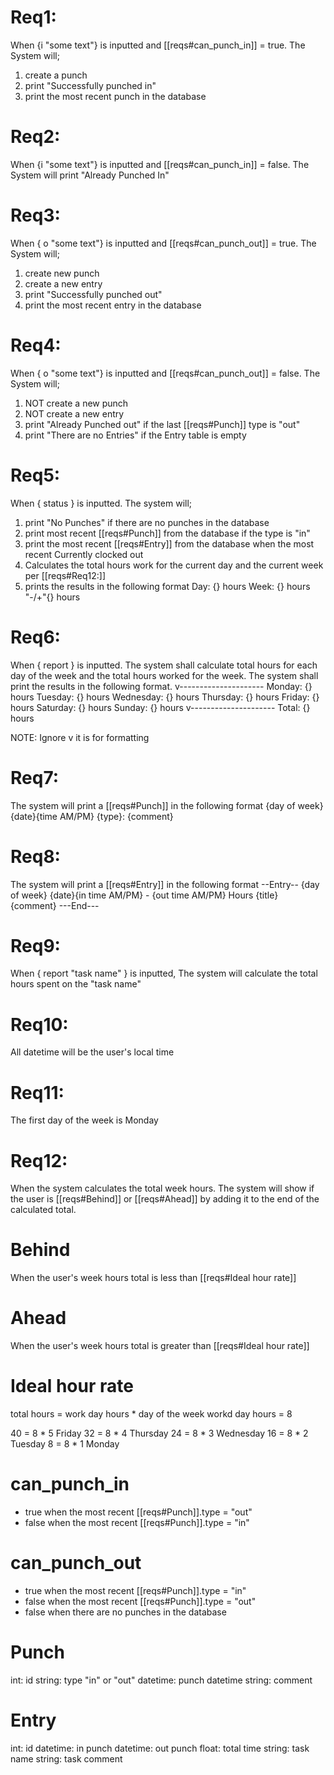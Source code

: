 # Req1:
When {i "some text"} is inputted and [[reqs#can_punch_in]] = true. The System
will;
1. create a punch
2. print "Successfully punched in"
3. print the most recent punch in the database


# Req2:
When {i "some text"} is inputted and [[reqs#can_punch_in]] = false. The System
will print "Already Punched In"


# Req3: 
When { o "some text"} is inputted and [[reqs#can_punch_out]] = true. The System
will;
1. create new punch
2. create a new entry
3. print "Successfully punched out"
4. print the most recent entry in the database


# Req4: 
When { o "some text"} is inputted and [[reqs#can_punch_out]] = false. The System
will;
1. NOT create a new punch
2. NOT create a new entry 
3. print "Already Punched out" if the last [[reqs#Punch]] type is "out"
4. print "There are no Entries" if the Entry table is empty


# Req5:
When { status } is inputted. The system will;
1. print "No Punches" if there are no punches in the database
2. print most recent [[reqs#Punch]] from the database if the type is "in"
3. print the most recent [[reqs#Entry]] from the database when the most recent
   Currently clocked out
4. Calculates the total hours work for the current day and the current week per
   [[reqs#Req12:]]
5. prints the results in the following format
   Day:  {} hours
   Week: {} hours "-/+"{} hours 


# Req6:
When { report } is inputted. The system shall calculate total hours for each day 
of the week and the total hours worked for the week. The system shall print the
results in the following format.
v---------------------
Monday:     {} hours
Tuesday:    {} hours
Wednesday:  {} hours
Thursday:   {} hours
Friday:     {} hours
Saturday:   {} hours
Sunday:     {} hours
v--------------------- 
Total:      {} hours

NOTE: Ignore v it is for formatting


# Req7:
The system will print a [[reqs#Punch]] in the following format
{day of week} {date}{time AM/PM} {type}: {comment}


# Req8:
The system will print a [[reqs#Entry]] in the following format
--Entry-- 
{day of week} {date}{in time AM/PM} - {out time AM/PM} Hours
{title}
{comment}
---End---


# Req9:
When { report "task name" } is inputted, The system will calculate the total
hours spent on the "task name"


# Req10:
All datetime will be the user's local time


# Req11:
The first day of the week is Monday


# Req12:
When the system calculates the total week hours. The system will show if the 
user is [[reqs#Behind]] or [[reqs#Ahead]] by adding it to the end of the
calculated total.


# Behind
When the user's week hours total is less than [[reqs#Ideal hour rate]]


# Ahead
When the user's week hours total is greater than [[reqs#Ideal hour rate]]


# Ideal hour rate
total hours = work day hours * day of the week
workd day hours = 8

40 = 8 * 5 Friday
32 = 8 * 4 Thursday
24 = 8 * 3 Wednesday
16 = 8 * 2 Tuesday
 8 = 8 * 1 Monday 


# can_punch_in
- true when the most recent [[reqs#Punch]].type = "out"
- false when the most recent [[reqs#Punch]].type = "in"


# can_punch_out
- true when the most recent [[reqs#Punch]].type = "in"
- false when the most recent [[reqs#Punch]].type = "out"
- false when there are no punches in the database


# Punch
int:      id
string:   type "in" or "out"
datetime: punch datetime
string:   comment


# Entry
int:      id
datetime: in punch
datetime: out punch
float:    total time
string:   task name
string:   task comment
